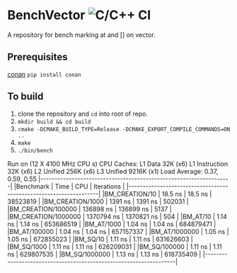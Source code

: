 # BenchVector ![C/C++ CI](https://github.com/akshit-sharma/BenchVector/workflows/C/C++%20CI/badge.svg)
A repository for bench marking at and [] on vector.

## Prerequisites
[conan](https://docs.conan.io/en/1.7/installation.html) `pip install conan`

## To build
1. clone the repository and `cd` into root of repo.
2. `mkdir build && cd build`
3. `cmake -DCMAKE_BUILD_TYPE=Release -DCMAKE_EXPORT_COMPILE_COMMANDS=ON ..`
4. `make`
5. `./bin/bench`

Run on (12 X 4100 MHz CPU s)
CPU Caches:
  L1 Data 32K (x6)
  L1 Instruction 32K (x6)
  L2 Unified 256K (x6)
  L3 Unified 9216K (x1)
Load Average: 0.37, 0.59, 0.55
|-------------------------------------------------------------------|
|Benchmark            |        Time   |          CPU  | Iterations  |
|-------------------------------------------------------------------|
|BM\_CREATION/10      |      18.5 ns  |       18.5 ns |    38523819 |
|BM\_CREATION/1000    |      1391 ns  |       1391 ns |      502031 |
|BM\_CREATION/100000  |    136898 ns  |     136899 ns |        5137 |
|BM\_CREATION/1000000 |   1370794 ns  |    1370821 ns |         504 |
|BM\_AT/10            |      1.14 ns  |       1.14 ns |   653686519 |
|BM\_AT/1000          |      1.04 ns  |       1.04 ns |   684879471 |
|BM\_AT/100000        |      1.04 ns  |       1.04 ns |   657157337 |
|BM\_AT/1000000       |      1.05 ns  |       1.05 ns |   672855023 |
|BM\_SQ/10            |      1.11 ns  |       1.11 ns |   631626603 |
|BM\_SQ/1000          |      1.11 ns  |       1.11 ns |   626209031 |
|BM\_SQ/100000        |      1.11 ns  |       1.11 ns |   629807535 |
|BM\_SQ/1000000       |      1.13 ns  |       1.13 ns |   618735409 |
|-------------------------------------------------------------------|

